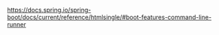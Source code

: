 
https://docs.spring.io/spring-boot/docs/current/reference/htmlsingle/#boot-features-command-line-runner
